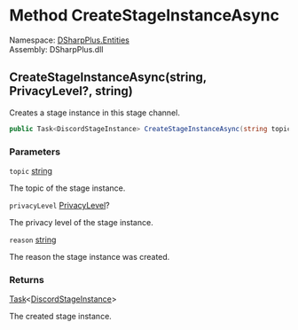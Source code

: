# Method CreateStageInstanceAsync

Namespace: [DSharpPlus.Entities](DSharpPlus.Entities.md)  
Assembly: DSharpPlus.dll

## <a id="DSharpPlus_Entities_DiscordChannel_CreateStageInstanceAsync_System_String_System_Nullable_DSharpPlus_PrivacyLevel__System_String_"></a>CreateStageInstanceAsync\(string, PrivacyLevel?, string\)

Creates a stage instance in this stage channel.

```csharp
public Task<DiscordStageInstance> CreateStageInstanceAsync(string topic, PrivacyLevel? privacyLevel = null, string reason = null)
```

### Parameters

`topic` [string](https://learn.microsoft.com/dotnet/api/system.string)

The topic of the stage instance.

`privacyLevel` [PrivacyLevel](DSharpPlus.PrivacyLevel.md)?

The privacy level of the stage instance.

`reason` [string](https://learn.microsoft.com/dotnet/api/system.string)

The reason the stage instance was created.

### Returns

[Task](https://learn.microsoft.com/dotnet/api/system.threading.tasks.task\-1)<[DiscordStageInstance](DSharpPlus.Entities.DiscordStageInstance.md)\>

The created stage instance.

